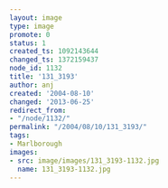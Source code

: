 ```yaml
---
layout: image
type: image
promote: 0
status: 1
created_ts: 1092143644
changed_ts: 1372159437
node_id: 1132
title: '131_3193'
author: anj
created: '2004-08-10'
changed: '2013-06-25'
redirect_from:
- "/node/1132/"
permalink: "/2004/08/10/131_3193/"
tags:
- Marlborough
images:
- src: image/images/131_3193-1132.jpg
  name: 131_3193-1132.jpg
---
```


